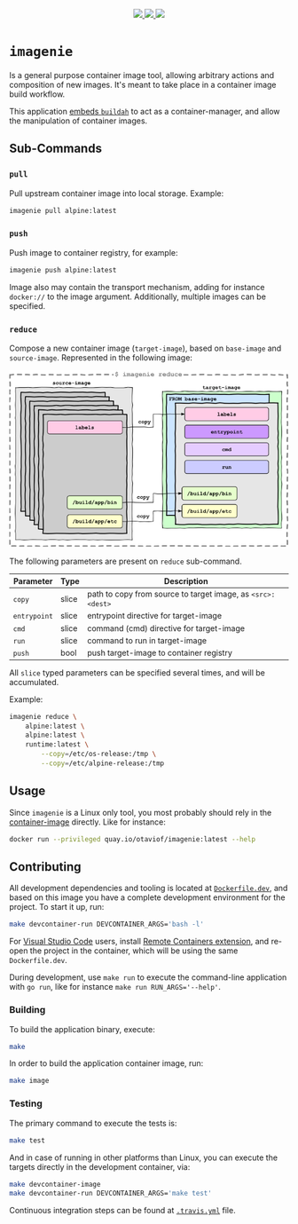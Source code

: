 <p align="center">
    <a alt="GoReport" href="https://goreportcard.com/report/github.com/otaviof/imagenie">
        <img src="https://goreportcard.com/badge/github.com/otaviof/imagenie">
    </a>
    <a alt="CI Status" href="https://travis-ci.com/otaviof/imagenie">
        <img src="https://travis-ci.com/otaviof/imagenie.svg?branch=master">
    </a>
    <a alt="Quay.io Container Image" href="https://quay.io/repository/otaviof/imagenie">
        <img src="https://quay.io/repository/otaviof/imagenie/status">
    </a>
</p>

# `imagenie`

Is a general purpose container image tool, allowing arbitrary actions and composition of new images.
It's meant to take place in a container image build workflow.

This application [embeds `buildah`][buildahembed] to act as a container-manager, and allow the
manipulation of container images.

## Sub-Commands

### `pull`

Pull upstream container image into local storage. Example:

```sh
imagenie pull alpine:latest
```

### `push`

Push image to container registry, for example:

```sh
imagenie push alpine:latest
```

Image also may contain the transport mechanism, adding for instance `docker://` to the image
argument. Additionally, multiple images can be specified.

### `reduce`

Compose a new container image (`target-image`), based on `base-image` and `source-image`. Represented
in the following image:

<p align="center">
    <img alt="imagenie redduce diagram" src="./assets/diagrams/imagenie-reduce-diagram.png">
</p>

The following parameters are present on `reduce` sub-command.

| Parameter    | Type    | Description                                                 |
|--------------|---------|-------------------------------------------------------------|
| `copy`       | slice   | path to copy from source to target image, as `<src>:<dest>` |
| `entrypoint` | slice   | entrypoint directive for target-image                       |
| `cmd`        | slice   | command (cmd) directive for target-image                    |
| `run`        | slice   | command to run in target-image                              |
| `push`       | bool    | push target-image to container registry                     |

All `slice` typed parameters can be specified several times, and will be accumulated.

Example:

```sh
imagenie reduce \
    alpine:latest \
    alpine:latest \
    runtime:latest \
        --copy=/etc/os-release:/tmp \
        --copy=/etc/alpine-release:/tmp
```

## Usage

Since `imagenie` is a Linux only tool, you most probably should rely in the [container-image][quayio]
directly. Like for instance:

```sh
docker run --privileged quay.io/otaviof/imagenie:latest --help
```

## Contributing

All development dependencies and tooling is located at [`Dockerfile.dev`](./Dockerfile.dev), and
based on this image you have a complete development environment for the project. To start it up, run:

```sh
make devcontainer-run DEVCONTAINER_ARGS='bash -l'
```

For [Visual Studio Code][vscode] users, install [Remote Containers extension][vscodecontainers],
and re-open the project in the container, which will be using the same `Dockerfile.dev`.

During development, use `make run` to execute the command-line application with `go run`, like for
instance `make run RUN_ARGS='--help'`.

### Building

To build the application binary, execute:

```sh
make
```

In order to build the application container image, run:

```sh
make image
```

### Testing

The primary command to execute the tests is:

```sh
make test
```

And in case of running in other platforms than Linux, you can execute the targets directly in the
development container, via:

```sh
make devcontainer-image
make devcontainer-run DEVCONTAINER_ARGS='make test'
```

Continuous integration steps can be found at [`.travis.yml`](./.travis.yml) file.


[buildahembed]: https://github.com/containers/buildah/blob/master/docs/tutorials/04-include-in-your-build-tool.md
[quayio]: https://quay.io/repository/otaviof/imagenie
[vscode]: https://code.visualstudio.com/
[vscodecontainers]: https://marketplace.visualstudio.com/items?itemName=ms-vscode-remote.remote-containers

